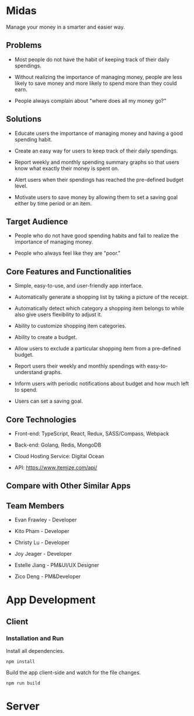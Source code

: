 # Midas

Manage your money in a smarter and easier way.

## Problems

* Most people do not have the habit of keeping track of their daily spendings.

* Without realizing the importance of managing money, people are less likely to save money and more likely to spend more than they could earn.

* People always complain about "where does all my money go?"

## Solutions

* Educate users the importance of managing money and having a good spending habit.

* Create an easy way for users to keep track of their daily spendings.

* Report weekly and monthly spending summary graphs so that users know what exactly their money is spent on.

* Alert users when their spendings has reached the pre-defined budget level.

* Motivate users to save money by allowing them to set a saving goal either by time period or an item.

## Target Audience

* People who do not have good spending habits and fail to realize the importance of managing money.

* People who always feel like they are "poor."

## Core Features and Functionalities

* Simple, easy-to-use, and user-friendly app interface.

* Automatically generate a shopping list by taking a picture of the receipt.

* Automatically detect which category a shopping item belongs to while also give users flexibility to adjust it.

* Ability to customize shopping item categories.

* Ability to create a budget.

* Allow users to exclude a particular shopping item from a pre-defined budget.

* Report users their weekly and monthly spendings with easy-to-understand graphs.

* Inform users with periodic notifications about budget and how much left to spend.

* Users can set a saving goal.

## Core Technologies

* Front-end: TypeScript, React, Redux, SASS/Compass, Webpack

* Back-end: Golang, Redis, MongoDB

* Cloud Hosting Service: Digital Ocean

* API: https://www.itemize.com/api/

## Compare with Other Similar Apps

## Team Members

* Evan Frawley - Developer

* Kito Pham - Developer

* Christy Lu - Developer

* Joy Jeager - Developer

* Estelle Jiang - PM&UI/UX Designer

* Zico Deng - PM&Developer

# App Development

## Client

### Installation and Run

Install all dependencies.

    npm install

Build the app client-side and watch for the file changes.

    npm run build

# Server





